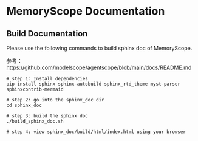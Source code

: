 # MemoryScope Documentation

## Build Documentation

Please use the following commands to build sphinx doc of MemoryScope.

参考：https://github.com/modelscope/agentscope/blob/main/docs/README.md

```shell
# step 1: Install dependencies
pip install sphinx sphinx-autobuild sphinx_rtd_theme myst-parser sphinxcontrib-mermaid

# step 2: go into the sphinx_doc dir
cd sphinx_doc

# step 3: build the sphinx doc
./build_sphinx_doc.sh

# step 4: view sphinx_doc/build/html/index.html using your browser
```